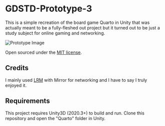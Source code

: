 # GDSTD-Prototype-3
This is a simple recreation of the board game Quarto in Unity that was actually meant to be a fully-fleshed out project but it turned out to be just a study subject for online gaming and networking.

![Prototype Image](https://github.com/lcscout/GDSTD-Prototype-3/blob/main/thumbnail.png "Prototype Image")

Open sourced under the [MIT license](https://github.com/lcscout/GDSTD-Prototype-3/blob/main/LICENSE).

## Credits
I mainly used [LRM](https://github.com/Derek-R-S/Light-Reflective-Mirror) with Mirror for networking and I have to say I truly enjoyed it.

## Requirements
This project requires Unity3D (2020.3+) to build and run. Clone this repository and open the "Quarto" folder in Unity.

